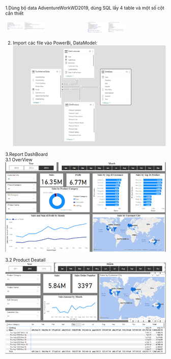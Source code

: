1.Dùng bộ data AdventureWorkWD2019, dùng SQL lấy 4 table và một số cột cần thiết
<div style="display: flex; flex-wrap: wrap;">
    <div style="flex: 25%; padding: 5px;">
        <img src="./image/1.png" style="width: 50%;">
    </div>
    <div style="flex: 25%; padding: 5px;">
        <img src="./image/2.png" style="width: 50%;">
    </div>
</div>

2. Import các file vào PowerBi, DataModel:
![DimDate](./image/modeView.png)

3.Report DashBoard <br>
3.1 OverView
![DimDate](./image/Overview.png)

3.2 Product Deatail
![DimDate](./image/Product.png)

